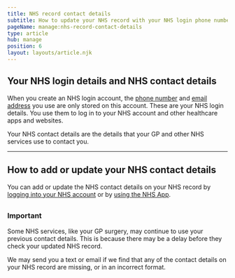 ```yaml
---
title: NHS record contact details
subtitle: How to update your NHS record with your NHS login phone number and email address.
pageName: manage:nhs-record-contact-details
type: article
hub: manage
position: 6
layout: layouts/article.njk
---
```


## Your NHS login details and NHS contact details

When you create an NHS login account, the [phone number](/manage/phonenumber 'phone number') and [email address](/manage/emailaddresses 'email address')
you use are only stored on this account. These are your NHS login details.
You use them to log in to your NHS account and other healthcare apps and websites.

Your NHS contact details are the details that your GP and other NHS services use to contact you.

---

## How to add or update your NHS contact details

You can add or update the NHS contact details on your NHS record by [logging into your NHS account](https://settings.login.nhs.uk 'logging into your NHS account') or by [using the NHS App](https://www.nhsapp.service.nhs.uk/login 'using the NHS App').

<div class="nhsuk-warning-callout">
    <h3 class="nhsuk-warning-callout__label" style="padding-top: 8px;">
    <span role="text">
        Important
    </span>
    </h3>
    <p>Some NHS services, like your GP surgery, may continue to use your previous contact details. This is because there may be a delay before they check your updated NHS record.</p>
</div>

We may send you a text or email if we find that any of the contact details on your NHS record are missing, or in an incorrect format.
